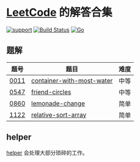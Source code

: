 # [LeetCode](https://leetcode.com) 的解答合集

 [![support](https://img.shields.io/badge/support-lee-ff69b4)](https://github.com/ConserveLee/leetcode_solution)
 [![Build Status](https://www.travis-ci.org/ConserveLee/leetcode_solution.svg?branch=master)](https://github.com/ConserveLee/leetcode_solution)
 [![Go](https://img.shields.io/badge/Go-1.13-blue.svg)](https://golang.google.cn)


## 题解

|题号|题目|难度|
| ---- | ---- | ---- |
|[0011](https://leetcode-cn.com/problems/container-with-most-water/)|[container-with-most-water](/solution/go/0011-2/container-with-most-water.go)|中等|
|[0547](https://leetcode-cn.com/problems/friend-circles/)|[friend-circles](/solution/go/0547-2/friend-circles.go)|中等|
|[0860](https://leetcode-cn.com/problems/lemonade-change/)|[lemonade-change](/solution/go/0860-1/lemonade-change.go)|简单|
|[1122](https://leetcode-cn.com/problems/relative-sort-array/)|[relative-sort-array](/solution/go/1122-1/relative-sort-array.go)|简单|


## helper

[helper](./Helper) 会处理大部分琐碎的工作。